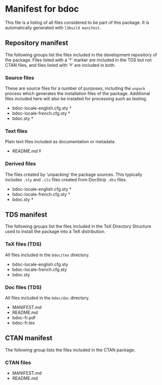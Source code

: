 # Manifest for bdoc

This file is a listing of all files considered to be part of this package.
It is automatically generated with `l3build manifest`.


## Repository manifest

The following groups list the files included in the development repository of the package.
Files listed with a ‘†’ marker are included in the TDS but not CTAN files, and files listed
with ‘‡’ are included in both.

### Source files

These are source files for a number of purposes, including the `unpack` process which
generates the installation files of the package. Additional files included here will also
be installed for processing such as testing.

* bdoc-locale-english.cfg.sty †
* bdoc-locale-french.cfg.sty †
* bdoc.sty †

### Text files

Plain text files included as documentation or metadata.

* README.md ‡

### Derived files

The files created by ‘unpacking’ the package sources. This typically includes
`.sty` and `.cls` files created from DocStrip `.dtx` files.

* bdoc-locale-english.cfg.sty †
* bdoc-locale-french.cfg.sty †
* bdoc.sty †


## TDS manifest

The following groups list the files included in the TeX Directory Structure used to install
the package into a TeX distribution.

### TeX files (TDS)

All files included in the `bdoc/tex` directory.

* bdoc-locale-english.cfg.sty 
* bdoc-locale-french.cfg.sty 
* bdoc.sty 

### Doc files (TDS)

All files included in the `bdoc/doc` directory.

* MANIFEST.md 
* README.md 
* bdoc-fr.pdf 
* bdoc-fr.tex 


## CTAN manifest

The following group lists the files included in the CTAN package.

### CTAN files

* MANIFEST.md 
* README.md 
